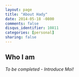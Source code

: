 ```yaml
---
layout: page
title: "About Hady"
date: 2014-05-18 -0800
comments: false
disqus_identifier: 10811
categories: [personal]
sharing: false
---
```


## Who I am

_To be completed - Introduce Moi!_